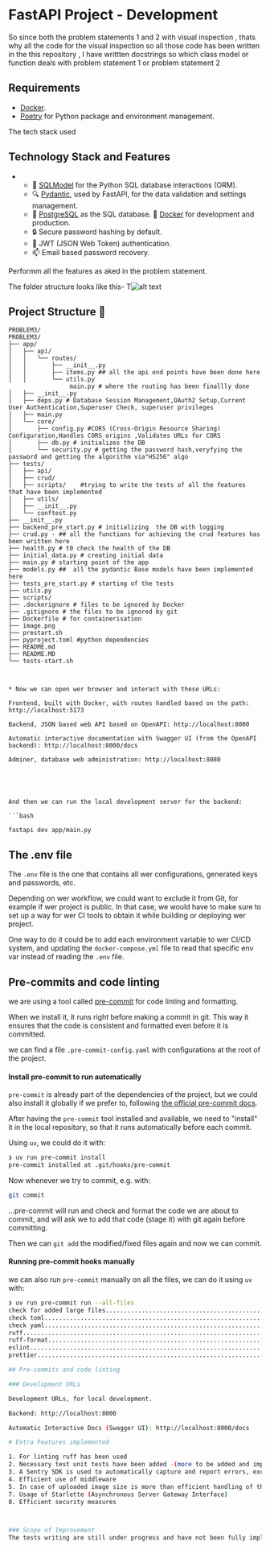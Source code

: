 # FastAPI Project - Development
So since both the problem statements 1 and 2  with visual inspection , thats why all the code for the visual inspection so all those code has been written in the this repository , I have  writtten docstrings so which class model or function deals with problem statement 1 or problem statement 2


## Requirements

* [Docker](https://www.docker.com/).
* [Poetry](https://python-poetry.org/) for Python package and environment management.



The tech stack used
## Technology Stack and Features

- 
    - 🧰 [SQLModel](https://sqlmodel.tiangolo.com) for the Python SQL database interactions (ORM).
    - 🔍 [Pydantic](https://docs.pydantic.dev), used by FastAPI, for the data validation and settings management.
    - 💾 [PostgreSQL](https://www.postgresql.org) as the SQL database.
     🐋 [Docker](https://www.docker.com) for development and production.
    - 🔒 Secure password hashing by default.
    - 🔑 JWT (JSON Web Token) authentication.
    - 📫 Email based password recovery.

Performm all the features as aked in the problem statement.



The folder structure looks like this-
T![alt text](image.png)


## Project Structure 📁
```
PROBLEM3/
PROBLEM3/
├── app/
│   ├── api/
│   │   └── routes/
│   │       ├── __init__.py 
│   │       ├── items.py ## all the api end points have been done here
│   │       └── utils.py
                 main.py # where the routing has been finallly done
│   ├── __init__.py
│   ├── deps.py # Database Session Management,OAuth2 Setup,Current User Authentication,Superuser Check, superuser privileges
│   ├── main.py
│   └── core/
│       ├── config.py #CORS (Cross-Origin Resource Sharing) Configuration,Handles CORS origins ,Validates URLs for CORS
│       ├── db.py # initializes the DB
│       └── security.py # getting the password hash,veryfying the password and getting the algorithm via"HS256" algo
├── tests/
│   ├── api/
│   ├── crud/
│   ├── scripts/    #trying to write the tests of all the features that have been implemented
│   ├── utils/
│   ├── __init__.py
│   └── conftest.py
├── __init__.py
├── backend_pre_start.py # initializing  the DB with logging
├── crud.py - ## all the functions for achieving the crud features has been written here
├── health.py # t0 check the health of the DB
├── initial_data.py # creating initial data
├── main.py # starting point of the app
├── models.py ##  all the pydantic Base models have been implemented here
├── tests_pre_start.py # starting of the tests
├── utils.py
├── scripts/
├── .dockerignore # files to be ignored by Docker
├── .gitignore # the files to be ignored by git
├── Dockerfile # for containerisation
├── image.png
├── prestart.sh
├── pyproject.toml #python dependencies
├── README.md
├── README.MD
└── tests-start.sh



* Now we can open wer browser and interact with these URLs:

Frontend, built with Docker, with routes handled based on the path: http://localhost:5173

Backend, JSON based web API based on OpenAPI: http://localhost:8000

Automatic interactive documentation with Swagger UI (from the OpenAPI backend): http://localhost:8000/docs

Adminer, database web administration: http://localhost:8080





And then we can run the local development server for the backend:

```bash

fastapi dev app/main.py
```



## The .env file

The `.env` file is the one that contains all wer configurations, generated keys and passwords, etc.

Depending on wer workflow, we could want to exclude it from Git, for example if wer project is public. In that case, we would have to make sure to set up a way for wer CI tools to obtain it while building or deploying wer project.

One way to do it could be to add each environment variable to wer CI/CD system, and updating the `docker-compose.yml` file to read that specific env var instead of reading the `.env` file.

## Pre-commits and code linting

we are using a tool called [pre-commit](https://pre-commit.com/) for code linting and formatting.

When we install it, it runs right before making a commit in git. This way it ensures that the code is consistent and formatted even before it is committed.

we can find a file `.pre-commit-config.yaml` with configurations at the root of the project.

#### Install pre-commit to run automatically

`pre-commit` is already part of the dependencies of the project, but we could also install it globally if we prefer to, following [the official pre-commit docs](https://pre-commit.com/).

After having the `pre-commit` tool installed and available, we need to "install" it in the local repository, so that it runs automatically before each commit.

Using `uv`, we could do it with:

```bash
❯ uv run pre-commit install
pre-commit installed at .git/hooks/pre-commit
```

Now whenever we try to commit, e.g. with:

```bash
git commit
```

...pre-commit will run and check and format the code we are about to commit, and will ask we to add that code (stage it) with git again before committing.

Then we can `git add` the modified/fixed files again and now we can commit.

#### Running pre-commit hooks manually

we can also run `pre-commit` manually on all the files, we can do it using `uv` with:

```bash
❯ uv run pre-commit run --all-files
check for added large files..............................................Passed
check toml...............................................................Passed
check yaml...............................................................Passed
ruff.....................................................................Passed
ruff-format..............................................................Passed
eslint...................................................................Passed
prettier.................................................................Passed

## Pre-commits and code linting

### Development URLs

Development URLs, for local development.

Backend: http://localhost:8000

Automatic Interactive Docs (Swagger UI): http://localhost:8000/docs

# Extra Features implemented

1. For linting ruff has been used
2. Necessary test unit tests have been added -(more to be added and improved)
3. A Sentry SDK is used to automatically capture and report errors, exceptions, and other events happening within an application
4. Efficient use of middleware
5. In case of uploaded image size is more than efficient handling of that case using io
7. Usage of Starlette (Asynchronous Server Gateway Interface) 
8. Efficient security measures



### Scope of Improvement 
The tests writing are still under progress and have not been fully implemened for all the features due to time constaints
